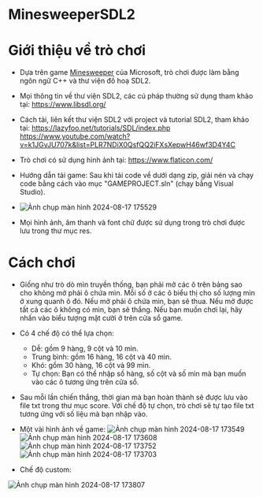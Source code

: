 # MinesweeperSDL2
# Giới thiệu về trò chơi
* Dựa trên game [Minesweeper](https://vi.wikipedia.org/wiki/D%C3%B2_m%C3%ACn_(tr%C3%B2_ch%C6%A1i)) của Microsoft, trò chơi được làm bằng ngôn ngữ C++ và thư viện đồ hoạ SDL2.
* Mọi thông tin về thư viện SDL2, các cú pháp thường sử dụng tham khảo tại: https://www.libsdl.org/
* Cách tải, liên kết thư viện SDL2 với project và tutorial SDL2, tham khảo tại: https://lazyfoo.net/tutorials/SDL/index.php
  https://www.youtube.com/watch?v=k1JGvJU707k&list=PLR7NDiX0QsfQQ2iFXsXepwH46wf3D4Y4C
* Trò chơi có sử dụng hình ảnh tại: https://www.flaticon.com/
* Hướng dẫn tải game: Sau khi tải code về dưới dạng zip, giải nén và chạy code bằng cách vào mục "GAMEPROJECT.sln" (chạy bằng Visual Studio).
* ![Ảnh chụp màn hình 2024-08-17 175529](https://github.com/user-attachments/assets/1655db5c-517f-46c3-a061-92aed3efd90c)
 
* Mọi hình ảnh, âm thanh và font chữ được sử dụng trong trò chơi được lưu trong thư mục res.


 # Cách chơi
 * Giống như trò dò mìn truyền thống, bạn phải mở các ô trên bảng sao cho không mở phải ô chứa mìn. Mỗi số ở các ô biểu thị cho số lượng mìn ở xung quanh ô đó. Nếu mở phải ô chứa mìn, bạn sẽ thua. Nếu mở được tất cả các ô không có mìn, bạn sẽ thắng. Nếu bạn muốn chơi lại, hãy nhấn vào biểu tượng mặt cười ở trên cửa sổ game. 
 * Có 4 chế độ có thể lựa chọn:
    * Dễ: gồm 9 hàng, 9 cột và 10 mìn.
    * Trung bình: gồm 16 hàng, 16 cột và 40 mìn.
    * Khó: gồm 30 hàng, 16 cột và 99 mìn.
    * Tự chọn: Bạn có thể nhập số hàng, số cột và số mìn mà bạn muốn vào các ô tương ứng trên cửa sổ. 
 * Sau mỗi lần chiến thắng, thời gian mà bạn hoàn thành sẽ được lưu vào file txt trong thư mục score. Với chế độ tự chọn, trò chơi sẽ tự tạo file txt tương ứng với số liệu mà bạn nhập vào.
 * Một vài hình ảnh về game:
 ![Ảnh chụp màn hình 2024-08-17 173549](https://github.com/user-attachments/assets/9b4b4261-c98d-4df5-b97d-ba01e4cef02a)
![Ảnh chụp màn hình 2024-08-17 173608](https://github.com/user-attachments/assets/8f8b6892-f485-402c-8e19-bf20fc238244)
![Ảnh chụp màn hình 2024-08-17 173752](https://github.com/user-attachments/assets/18201ccf-db66-4b11-9e4b-af1d6b0f72ef)
![Ảnh chụp màn hình 2024-08-17 173703](https://github.com/user-attachments/assets/a0bd69c1-29d5-43c8-9b33-6870ff730830)

* Chế độ custom:

![Ảnh chụp màn hình 2024-08-17 173807](https://github.com/user-attachments/assets/6ac34156-0db6-4323-b4e5-61f7287f419e)


     
